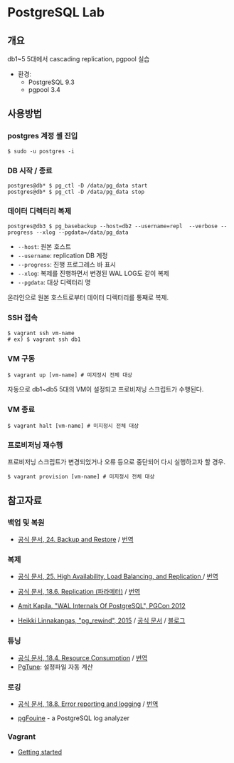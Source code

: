 # PostgreSQL Lab

## 개요

db1~5 5대에서 cascading replication, pgpool 실습

* 환경:
   - PostgreSQL 9.3
   - pgpool 3.4

## 사용방법

### postgres 계정 셸 진입

```
$ sudo -u postgres -i
```

### DB 시작 / 종료

```
postgres@db* $ pg_ctl -D /data/pg_data start
postgres@db* $ pg_ctl -D /data/pg_data stop
```

### 데이터 디렉터리 복제

```
postgres@db3 $ pg_basebackup --host=db2 --username=repl  --verbose --progress --xlog --pgdata=/data/pg_data
```

* `--host`: 원본 호스트
* `--username`: replication DB 계정
* `--progress`: 진행 프로그레스 바 표시
* `--xlog`: 복제를 진행하면서 변경된 WAL LOG도 같이 복제
* `--pgdata`: 대상 디렉터리 명

온라인으로 원본 호스트로부터 데이터 디렉터리를 통째로 복제.

### SSH 접속

```
$ vagrant ssh vm-name
# ex) $ vagrant ssh db1
```

### VM 구동

```
$ vagrant up [vm-name] # 미지정시 전체 대상
```

자동으로 db1~db5 5대의 VM이 설정되고 프로비저닝 스크립트가 수행된다.


### VM 종료

```
$ vagrant halt [vm-name] # 미지정시 전체 대상
```

### 프로비저닝 재수행

프로비저닝 스크립트가 변경되었거나 오류 등으로 중단되어 다시 실행하고자 할 경우.

```
$ vagrant provision [vm-name] # 미지정시 전체 대상
```




## 참고자료

### 백업 및 복원

* [공식 문서, 24. Backup and Restore](http://www.postgresql.org/docs/9.3/static/backup.html) / [번역](http://postgresql.kr/docs/9.4/backup.html)


### 복제

* [공식 문서, 25. High Availability, Load Balancing, and Replication ](http://www.postgresql.org/docs/9.3/static/high-availability.html) / [번역](http://postgresql.kr/docs/9.4/high-availability.html)
* [공식 문서, 18.6. Replication (파라메터)](http://www.postgresql.org/docs/9.3/static/runtime-config-replication.html) / [번역](http://postgresql.kr/docs/9.4/runtime-config-replication.html)


* [Amit Kapila, "WAL Internals Of PostgreSQL", PGCon 2012 ](https://www.pgcon.org/2012/schedule/attachments/258_212_Internals%20Of%20PostgreSQL%20Wal.pdf)
* [Heikki Linnakangas, "pg_rewind", 2015](http://hlinnaka.iki.fi/presentations/NordicPGDay2015-pg_rewind.pdf) / [공식 문서](http://www.postgresql.org/docs/9.5/static/app-pgrewind.html) / [블로그](http://hlinnaka.iki.fi/2015/03/23/pg_rewind-in-postgresql-9-5/)

### 튜닝

* [공식 문서, 18.4. Resource Consumption](http://www.postgresql.org/docs/9.3/static/runtime-config-resource.html) / [번역](http://postgresql.kr/docs/9.4/runtime-config-resource.html)
* [PgTune](http://pgtune.leopard.in.ua/): 설정파일 자동 계산

### 로깅

* [공식 문서, 18.8. Error reporting and logging](http://www.postgresql.org/docs/9.3/static/runtime-config-logging.html) / [번역](http://postgresql.kr/docs/9.4/runtime-config-logging.html)

* [pgFouine](http://pgfouine.projects.pgfoundry.org/tutorial.html) - a PostgreSQL log analyzer


### Vagrant

* [Getting started](https://docs.vagrantup.com/v2/getting-started/index.html)
